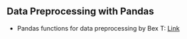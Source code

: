 ## Data Preprocessing with Pandas ##
- Pandas functions for data preprocessing by Bex T: [Link](https://towardsdatascience.com/every-pandas-function-you-can-should-use-to-manipulate-time-series-711cb0c5c749)


